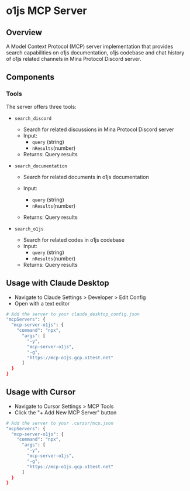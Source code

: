 # o1js MCP Server

## Overview
A Model Context Protocol (MCP) server implementation that provides search capabilities on o1js documentation, o1js codebase and chat history of o1js related channels in Mina Protocol Discord server.

## Components

### Tools
The server offers three tools:

- `search_discord`
   - Search for related discussions in Mina Protocol Discord server 
   - Input:
     - `query` (string)
     - `nResults`(number)
   - Returns: Query results

- `search_documentation`
   - Search for related documents in o1js documentation
   - Input:
     - `query` (string)
     - `nResults`(number)

   - Returns: Query results

- `search_o1js`
   - Search for related codes in o1js codebase
   - Input:
     - `query` (string)
     - `nResults`(number)
   - Returns: Query results


## Usage with Claude Desktop

- Navigate to Claude Settings > Developer > Edit Config
- Open with a text editor

```bash
# Add the server to your claude_desktop_config.json
"mcpServers": {
  "mcp-server-o1js": {
    "command": "npx",
      "args": [
        "-y",
        "mcp-server-o1js",
        "-g",
        "https://mcp-o1js.gcp.o1test.net"
      ]
  }
}
```

## Usage with Cursor

- Navigate to Cursor Settings  > MCP Tools
- Click the "+ Add New MCP Server" button

```bash
# Add the server to your .cursor/mcp.json
"mcpServers": {
  "mcp-server-o1js": {
    "command": "npx",
      "args": [
        "-y",
        "mcp-server-o1js",
        "-g",
        "https://mcp-o1js.gcp.o1test.net"
      ]
  }
}
```
